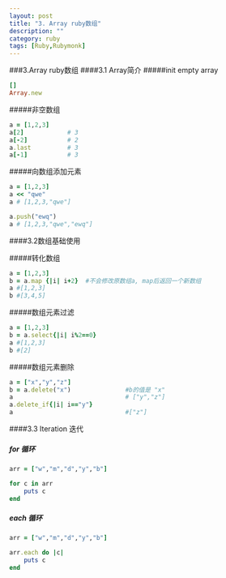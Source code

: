 ```yaml
---
layout: post
title: "3. Array ruby数组"
description: ""
category: ruby
tags: [Ruby,Rubymonk]
---
```



###3.Array ruby数组
####3.1 Array简介
#####init empty array

```ruby
[] 
Array.new
```

#####非空数组

```ruby    
a = [1,2,3]
a[2]            # 3
a[-2]           # 2
a.last          # 3
a[-1]           # 3 
```

#####向数组添加元素

```ruby
a = [1,2,3]
a << "qwe"
a # [1,2,3,"qwe"]

a.push("ewq")
a # [1,2,3,"qwe","ewq"]
```

####3.2数组基础使用

#####转化数组

```ruby
a = [1,2,3]
b = a.map {|i| i+2}  #不会修改原数组a, map后返回一个新数组
a #[1,2,3]
b #[3,4,5]
```
    
#####数组元素过滤

```ruby
a = [1,2,3]
b = a.select{|i| i%2==0}      
a #[1,2,3]
b #[2]
```
    
#####数组元素删除

```ruby
a = ["x","y","z"]
b = a.delete("x")               #b的值是 "x"
a                               # ["y","z"]
a.delete_if{|i| i=="y"}      
a                               #["z"]
```
    
####3.3 Iteration 迭代

##### for 循环

```ruby
arr = ["w","m","d","y","b"]

for c in arr
    puts c
end
```
    
##### each 循环

```ruby
arr = ["w","m","d","y","b"]

arr.each do |c|
    puts c
end
```